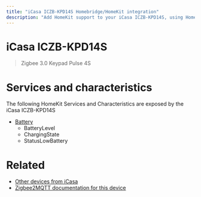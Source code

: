 ```yaml
---
title: "iCasa ICZB-KPD14S Homebridge/HomeKit integration"
description: "Add HomeKit support to your iCasa ICZB-KPD14S, using Homebridge, Zigbee2MQTT and homebridge-z2m."
---
```

<!---
This file has been GENERATED using src/docgen/docgen.ts
DO NOT EDIT THIS FILE MANUALLY!
-->
# iCasa ICZB-KPD14S
> Zigbee 3.0 Keypad Pulse 4S


# Services and characteristics
The following HomeKit Services and Characteristics are exposed by
the iCasa ICZB-KPD14S

* [Battery](../../battery.md)
  * BatteryLevel
  * ChargingState
  * StatusLowBattery


# Related
* [Other devices from iCasa](../index.md#icasa)
* [Zigbee2MQTT documentation for this device](https://www.zigbee2mqtt.io/devices/ICZB-KPD14S.html)